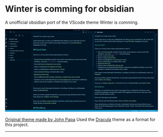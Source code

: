 # Winter is comming for obsidian
A unofficial obsidian port of the VScode theme Winter is comming.

![Screenshot](./pictures/demo1.png)

[Original theme made by John Papa]
Used the [Dracula] theme as a format for this project.

---

[Original theme made by John Papa]: https://github.com/johnpapa/vscode-winteriscoming
[Dracula]: https://github.com/jarodise/Dracula-for-Obsidian.md